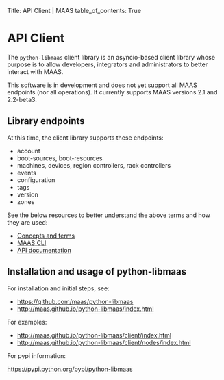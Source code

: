 Title: API Client | MAAS
table_of_contents: True


# API Client

The `python-libmaas` client library is an asyncio-based client library whose
purpose is to allow developers, integrators and administrators to better
interact with MAAS.

This software is in development and does not yet support all MAAS endpoints
(nor all operations). It currently supports MAAS versions 2.1 and 2.2-beta3.


## Library endpoints

At this time, the client library supports these endpoints:

- account
- boot-sources, boot-resources
- machines, devices, region controllers, rack controllers
- events
- configuration
- tags
- version
- zones

See the below resources to better understand the above terms and how they are
used:

- [Concepts and terms][concepts]
- [MAAS CLI][manage-cli]
- [API documentation][api]


## Installation and usage of python-libmaas

For installation and initial steps, see:

- https://github.com/maas/python-libmaas
- http://maas.github.io/python-libmaas/index.html

For examples:

- http://maas.github.io/python-libmaas/client/index.html
- http://maas.github.io/python-libmaas/client/nodes/index.html

For pypi information:

https://pypi.python.org/pypi/python-libmaas


<!-- LINKS -->

[manage-cli]: manage-cli.md
[concepts]: intro-concepts.md
[api]: api.md
